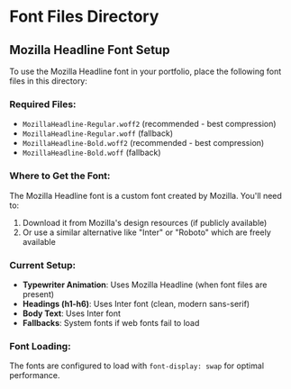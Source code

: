# Font Files Directory

## Mozilla Headline Font Setup

To use the Mozilla Headline font in your portfolio, place the following font files in this directory:

### Required Files:
- `MozillaHeadline-Regular.woff2` (recommended - best compression)
- `MozillaHeadline-Regular.woff` (fallback)
- `MozillaHeadline-Bold.woff2` (recommended - best compression)
- `MozillaHeadline-Bold.woff` (fallback)

### Where to Get the Font:
The Mozilla Headline font is a custom font created by Mozilla. You'll need to:
1. Download it from Mozilla's design resources (if publicly available)
2. Or use a similar alternative like "Inter" or "Roboto" which are freely available

### Current Setup:
- **Typewriter Animation**: Uses Mozilla Headline (when font files are present)
- **Headings (h1-h6)**: Uses Inter font (clean, modern sans-serif)
- **Body Text**: Uses Inter font
- **Fallbacks**: System fonts if web fonts fail to load

### Font Loading:
The fonts are configured to load with `font-display: swap` for optimal performance.
